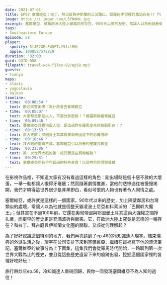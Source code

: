 ```yaml
---
date: 2021-07-01
title: EP58 塞爾維亞：拉丁、拜占庭與伊斯蘭的三叉路口，歐羅巴宇宙裡的尷尬存在!? ft. 每日一冷 Mr Holiday 郭璨宇
image: https://i.imgur.com/L5fNmNx.jpg
excerpt: 塞爾維亞，號稱歐洲大陸上最尷尬的存在。90年代以來的歷史，常讓人以為他就是個整天霸凌波士尼亞和科索沃的大魔王，但其實在不過100年前，它還在奧匈帝國與鄂圖曼土耳其這兩大強權之間掙扎著。為了好好認識這個特別的地方，我們再次請到了ep.46的冷知識達人璨宇，與你一同發現這裡不為人知的過往！
tags:
- Southeastern Europe
episode: 58
player:
  spotify: 5lJE2XPsP45PTzY5JclM6L
  apple: 1000527572819
duration: '32:00'
guid: GUID-058
filepath: travel-wok-files-02/ep58.mp3
guests:
- tsanyu
maps:
- slavic
- yugoslavia
- balkan
timeline:
- time: '00:00:54 '
  text: 歡迎來賓出場！為什麼會去塞爾維亞
- time: '00:05:07 '
  text: 大家都是斯拉夫人，不要分那麼細！？俄羅斯與塞爾維亞
- time: '00:09:46 '
  text: 賽爾維亞其實地靈人傑，是出過許多羅馬皇帝的龍脈所在！？
- time: '00:13:53 '
  text: 兩大天敵：鄂圖曼土耳其與奧匈帝國留下的影響痕跡
- time: '00:18:46 '
  text: 拜占庭的靈魂不滅，塞爾維亞引以為傲的聖薩瓦教堂
- time: '00:21:06 '
  text: 第一次世界大戰的第一槍其實是在貝爾格勒？
- time: '00:25:31 '
  text: 塞爾維亞也有不可錯過的特色美食！以及神奇的問號餐廳
---
```


在影視作品裡，不知道大家有沒有看過這樣的角色：剛出場時是個十惡不赦的大壞蛋，一舉一動都讓人恨得牙癢癢；然而隨著劇情推進，當他的悲慘過往被慢慢揭開，我們才曉得這世界很少是非黑即白，看似可恨的人物也有著令人同情之處。

塞爾維亞，或許就是這樣的一個國家。90年代以來的歷史，加上隔壁鄰居和台灣類似的處境，常讓人以為他就是個整天霸凌波士尼亞和科索沃的「巴爾幹大魔王」；但其實在不過100年前，它還在奧匈帝國與鄂圖曼土耳其這兩大強權之間掙扎著，而更早的歷史更是充滿波折與衝突。它，在歐洲大陸上究竟是怎樣的一種存在？和拉丁、拜占庭與伊斯蘭文化圈的關聯，又該從何理解起？

為了好好認識這個特別的地方，我們再次請到了ep.46的冷知識達人璨宇。結束瑞典的外派生活之後，璨宇在公司安排下來到塞爾維亞，繼續在這裡寫下他的漂流筆記。塞爾維亞的故事分為上下兩集，這集我們會從羅馬時代開始，一路聊到第一次世界大戰為止的歷史，並且從這些歷史遺留下來的痕跡出發，挖掘這個國家裡的各種好吃好玩！

旅行熱炒店ep.58，冷知識達人重磅回歸，與你一同發現塞爾維亞不為人知的過往！

